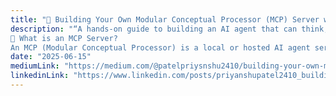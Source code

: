 ```yaml
---
title: "🧠 Building Your Own Modular Conceptual Processor (MCP) Server with Multi-Tool Chaining"
description: "“A hands-on guide to building an AI agent that can think, decide, and execute real-world tasks using multiple tools — all running from your local Node.js server.
🚀 What is an MCP Server?
An MCP (Modular Conceptual Processor) is a local or hosted AI agent server that processes natural language input, reasons about it, and dynamically uses tools like calculators, web search, clocks, and more to fulfill complex tasks."
date: "2025-06-15"
mediumLink: "https://medium.com/@patelpriysnshu2410/building-your-own-modular-conceptual-processor-mcp-server-with-multi-tool-chaining-41196383f457"
linkedinLink: "https://www.linkedin.com/posts/priyanshupatel2410_building-your-own-modular-conceptual-processor-activity-7339583077901332481-BzkA?utm_source=share&utm_medium=member_desktop&rcm=ACoAADhFrjEB_hDA-NfNwvIouvzkKjJdMi8jG60" # optional
---
```

